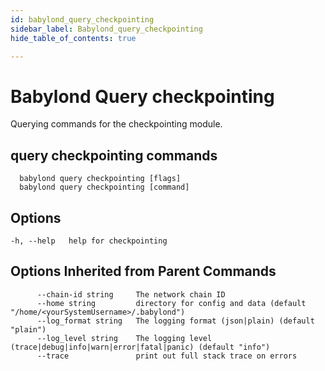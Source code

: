 ```yaml
---
id: babylond_query_checkpointing
sidebar_label: Babylond_query_checkpointing
hide_table_of_contents: true

---
```


# Babylond Query checkpointing
Querying commands for the checkpointing module.
## query checkpointing commands
```
  babylond query checkpointing [flags]
  babylond query checkpointing [command]
```
## Options
```
-h, --help   help for checkpointing
```
## Options Inherited from Parent Commands
```
      --chain-id string     The network chain ID
      --home string         directory for config and data (default "/home/<yourSystemUsername>/.babylond")
      --log_format string   The logging format (json|plain) (default "plain")
      --log_level string    The logging level (trace|debug|info|warn|error|fatal|panic) (default "info")
      --trace               print out full stack trace on errors
```